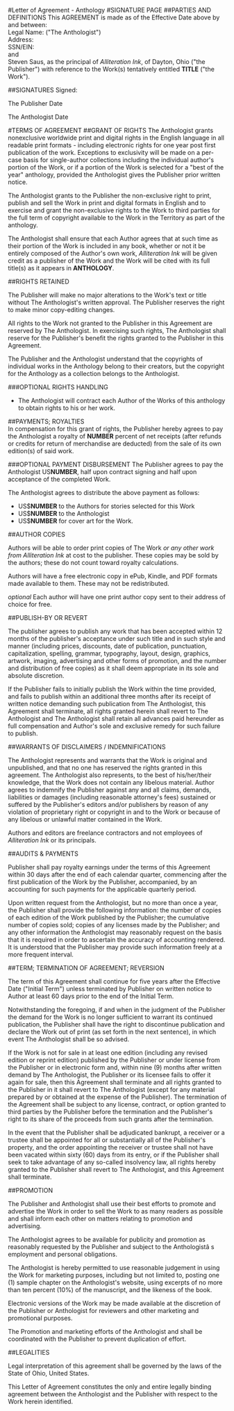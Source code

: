 #Letter of Agreement - Anthology
#SIGNATURE PAGE
##PARTIES AND DEFINITIONS
This AGREEMENT is made as of the Effective Date above by and between:   
Legal Name:                                                   ("The Anthologist")   
Address:   
SSN/EIN:  
and   
Steven Saus, as the principal of *Alliteration Ink*, of Dayton, Ohio ("the Publisher") with reference to the Work(s) tentatively entitled **TITLE** ("the Work").  

##SIGNATURES
Signed:  
 
The Publisher                                                                   Date  


The Anthologist                                                                 Date

#TERMS OF AGREEMENT
##GRANT OF RIGHTS
The Anthologist grants nonexclusive worldwide print and digital rights in the English language in all readable print formats - including electronic rights for one year post first publication of the work.  Exceptions to exclusivity will be made on a per-case basis for single-author collections including the individual author's portion of the Work, or if a portion of the Work is selected for a "best of the year" anthology, provided the Anthologist gives the Publisher prior written notice.  

The Anthologist grants to the Publisher the non-exclusive right to print, publish and sell the Work in print and digital formats in English and to exercise and grant the non-exclusive rights to the Work to third parties for the full term of copyright available to the Work in the Territory as part of the anthology.  

The Anthologist shall ensure that each Author agrees that at such time as their portion of the Work is included in any book, whether or not it be entirely composed of the Author's own work, *Alliteration Ink* will be given credit as a publisher of the Work and the Work will be cited with its full title(s) as it appears in **ANTHOLOGY**.   

##RIGHTS RETAINED

The Publisher will make no major alterations to the Work's text or title without The Anthologist's written approval. The Publisher reserves the right to make minor copy-editing changes.   

All rights to the Work not granted to the Publisher in this Agreement are reserved by The Anthologist. In exercising such rights, The Anthologist shall reserve for the Publisher's benefit the rights granted to the Publisher in this Agreement.   

The Publisher and the Anthologist understand that the copyrights of individual works in the Anthology belong to their creators, but the copyright for the Anthology as a collection belongs to the Anthologist.  

###OPTIONAL RIGHTS HANDLING
* The Anthologist will contract each Author of the Works of this anthology to obtain rights to his or her work.   

##PAYMENTS; ROYALTIES  
In compensation for this grant of rights, the Publisher hereby agrees to pay the Anthologist a royalty of **NUMBER** percent of net receipts (after refunds or credits for return of merchandise are deducted) from the sale of its own edition(s) of said work.   

###OPTIONAL PAYMENT DISBURSEMENT
The Publisher agrees to pay the Anthologist US**NUMBER**, half upon contract signing and half upon acceptance of the completed Work.           

The Anthologist agrees to distribute the above payment as follows:   
* US$**NUMBER** to the Authors for stories selected for this Work  
* US$**NUMBER** to the Anthologist  
* US$**NUMBER** for cover art for the Work.  

##AUTHOR COPIES

Authors will be able to order print copies of The Work *or any other work from Alliteration Ink* at cost to the publisher.  These copies may be sold by the authors;  these do not count toward royalty calculations.

Authors will have a free electronic copy in ePub, Kindle, and PDF formats made available to them.  These may not be redistributed.  

*optional* Each author will have one print author copy sent to their address of choice for free.  

##PUBLISH-BY OR REVERT

The publisher agrees to publish any work that has been accepted within 12 months of the publisher's acceptance under such title and in such style and manner (including prices, discounts, date of publication, punctuation, capitalization, spelling, grammar, typography, layout, design, graphics, artwork, imaging, advertising and other forms of promotion, and the number and distribution of free copies) as it shall deem appropriate in its sole and absolute discretion.  

If the Publisher fails to initially publish the Work within the time provided, and fails to publish within an additional three months after its receipt of written notice demanding such publication from The Anthologist, this Agreement shall terminate, all rights granted herein shall revert to The Anthologist and The Anthologist shall retain all advances paid hereunder as full compensation and Author's sole and exclusive remedy for such failure to publish.   

##WARRANTS OF DISCLAIMERS / INDEMNIFICATIONS

The Anthologist represents and warrants that the Work is original and unpublished, and that no one has reserved the rights granted in this agreement. The Anthologist also represents, to the best of his/her/their knowledge, that the Work does not contain any libelous material. Author agrees to indemnify the Publisher against any and all claims, demands, liabilities or damages (including reasonable attorney's fees) sustained or suffered by the Publisher's editors and/or publishers by reason of any violation of proprietary right or copyright in and to the Work or because of any libelous or unlawful matter contained in the Work.   

Authors and editors are freelance contractors and not employees of *Alliteration Ink* or its principals.  

##AUDITS & PAYMENTS

Publisher shall pay royalty earnings under the terms of this Agreement within 30 days after the end of each calendar quarter, commencing after the first publication of the Work by the Publisher, accompanied, by an accounting for such payments for the applicable quarterly period.   

Upon written request from the Anthologist, but no more than once a year, the Publisher shall provide the following information: the number of copies of each edition of the Work published by the Publisher; the cumulative number of copies sold; copies of any licenses made by the Publisher; and any other information the Anthologist may reasonably request on the basis that it is required in order to ascertain the accuracy of accounting rendered. It is understood that the Publisher may provide such information freely at a more frequent interval.  

##TERM; TERMINATION OF AGREEMENT; REVERSION

The term of this Agreement shall continue for five years after the Effective Date ("Initial Term") unless terminated by Publisher on written notice to Author at least 60 days prior to the end of the Initial Term.   

Notwithstanding the foregoing, if and when in the judgment of the Publisher the demand for the Work is no longer sufficient to warrant its continued publication, the Publisher shall have the right to discontinue publication and declare the Work out of print (as set forth in the next sentence), in which event The Anthologist shall be so advised.   

If the Work is not for sale in at least one edition (including any revised edition or reprint edition) published by the Publisher or under license from the Publisher or in electronic form and, within nine (9) months after written demand by The Anthologist, the Publisher or its licensee fails to offer it again for sale, then this Agreement shall terminate and all rights granted to the Publisher in it shall revert to The Anthologist (except for any material prepared by or obtained at the expense of the Publisher). The termination of the Agreement shall be subject to any license, contract, or option granted to third parties by the Publisher before the termination and the Publisher's right to its share of the proceeds from such grants after the termination.   

In the event that the Publisher shall be adjudicated bankrupt, a receiver or a trustee shall be appointed for all or substantially all of the Publisher's property, and the order appointing the receiver or trustee shall not have been vacated within sixty (60) days from its entry, or if the Publisher shall seek to take advantage of any so-called insolvency law, all rights hereby granted to the Publisher shall revert to The Anthologist, and this Agreement shall terminate.   

##PROMOTION

The Publisher and Anthologist shall use their best efforts to promote and advertise the Work in order to sell the Work to as many readers as possible and shall inform each other on matters relating to promotion and advertising.   

The Anthologist agrees to be available for publicity and promotion as reasonably requested by the Publisher and subject to the Anthologistâ s employment and personal obligations.   

The Anthologist is hereby permitted to use reasonable judgement in using the Work for marketing purposes, including but not limited to, posting one (1) sample chapter on the Anthologist's website, using excerpts of no more than ten percent (10%) of the manuscript, and the likeness of the book.   

Electronic versions of the Work may be made available at the discretion of the Publisher or Anthologist for reviewers and other marketing and promotional purposes.            

The Promotion and marketing efforts of the Anthologist and shall be coordinated with the Publisher to prevent duplication of effort.   

##LEGALITIES

Legal interpretation of this agreement shall be governed by the laws of the State of Ohio, United States.  

This Letter of Agreement constitutes the only and entire legally binding agreement between the Anthologist and the Publisher with respect to the Work herein identified.   
